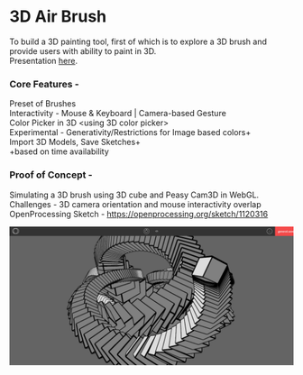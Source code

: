 # 3D Air Brush
To build a 3D painting tool, first of which is to explore a 3D brush and provide users with ability to paint in 3D. </br>
Presentation [here](https://docs.google.com/presentation/d/1IHDXUCGRRGfJmvA7q5QQh2LCm66MGu1DnkGx56SYFtQ/edit?usp=sharing).

### Core Features -
Preset of Brushes  </br>
Interactivity - Mouse & Keyboard | Camera-based Gesture <using the Gesture Library>  </br>
Color Picker in 3D <using 3D color picker>  </br>
Experimental - Generativity/Restrictions for Image based colors+  </br>
Import 3D Models, Save Sketches+  </br>
+based on time availability

### Proof of Concept -
Simulating a 3D brush using 3D cube and Peasy Cam3D in WebGL. </br>
Challenges - 3D camera orientation and mouse interactivity overlap </br>
OpenProcessing Sketch - https://openprocessing.org/sketch/1120316

<img src="./screenshots/3D_boxSketch.PNG">
